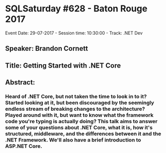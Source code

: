 # SQLSaturday #628 - Baton Rouge 2017
Event Date: 29-07-2017 - Session time: 10:30:00 - Track: .NET Dev
## Speaker: Brandon Cornett
## Title: Getting Started with .NET Core
## Abstract:
### Heard of .NET Core, but not taken the time to look in to it? Started looking at it, but been discouraged by the seemingly endless stream of breaking changes to the architecture? Played around with it, but want to know what the framework code you're typing is actually doing? This talk aims to answer some of your questions about .NET Core, what it is, how it's structured, middleware, and the differences between it and the .NET Framework. We'll also have a brief introduction to ASP.NET Core.

